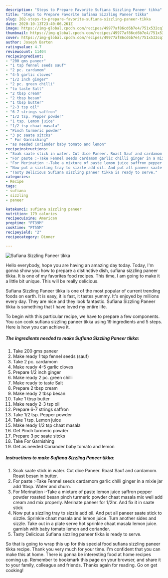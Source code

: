 ```yaml
---
description: "Steps to Prepare Favorite Sufiana Sizzling Paneer tikka"
title: "Steps to Prepare Favorite Sufiana Sizzling Paneer tikka"
slug: 202-steps-to-prepare-favorite-sufiana-sizzling-paneer-tikka
date: 2020-10-13T23:40:06.261Z
image: https://img-global.cpcdn.com/recipes/49977af86cd6b7e4/751x532cq70/sufiana-sizzling-paneer-tikka-recipe-main-photo.jpg
thumbnail: https://img-global.cpcdn.com/recipes/49977af86cd6b7e4/751x532cq70/sufiana-sizzling-paneer-tikka-recipe-main-photo.jpg
cover: https://img-global.cpcdn.com/recipes/49977af86cd6b7e4/751x532cq70/sufiana-sizzling-paneer-tikka-recipe-main-photo.jpg
author: Joseph Barton
ratingvalue: 4.7
reviewcount: 11404
recipeingredient:
- "200 gms paneer"
- "1 tsp fennel seeds sauf"
- "2 pc. cardamom"
- "4-5 garlic cloves"
- "1/2 inch ginger"
- "2 pc. green chilli"
- "to taste Salt"
- "2 tbsp cream"
- "2 tbsp besan"
- "1 tbsp butter"
- "2-3 tsp oil"
- "6-7 strings saffron"
- "1/2 tsp. Pepper powder"
- "1 tsp. Lemon juice"
- "1/2 tsp chaat masala"
- "Pinch turmeric powder"
- "3 pc saate sitcks"
- " For Garnishing"
- "as needed Coriander baby tomato and lemon"
recipeinstructions:
- "Soak saate stick in water. Cut dice Paneer. Roast Sauf and cardamom. Roast besan in butter."
- "For paste :-Take Fennel seeds cardamom garlic chilli ginger in a mixie jar add 1tbsp. Water and churn."
- "For Merination :-Take a mixture of paste lemon juice saffron pepper powder roasted besan pinch turmeric powder chaat masala mix well add cream and mix properly. Merinate paneer for 1/2hr. And fix it in saate stick"
- "Now put a sizzling tray to sizzle add oil. And put all paneer saate stick to sizzle. Sprinkle chaat masala and lemon juice. Turn another sides and sizzle. Take out in a plate serve hot sprinkle chaat masala lemon juice. garnish with baby tomato lemon and coriander."
- "Tasty Delicious Sufiana sizzling paneer tikka is ready to serve."
categories:
- Recipe
tags:
- sufiana
- sizzling
- paneer

katakunci: sufiana sizzling paneer 
nutrition: 179 calories
recipecuisine: American
preptime: "PT39M"
cooktime: "PT55M"
recipeyield: "2"
recipecategory: Dinner

---
```



![Sufiana Sizzling Paneer tikka](https://img-global.cpcdn.com/recipes/49977af86cd6b7e4/751x532cq70/sufiana-sizzling-paneer-tikka-recipe-main-photo.jpg)

Hello everybody, hope you are having an amazing day today. Today, I'm gonna show you how to prepare a distinctive dish, sufiana sizzling paneer tikka. It is one of my favorites food recipes. This time, I am going to make it a little bit unique. This will be really delicious.

Sufiana Sizzling Paneer tikka is one of the most popular of current trending foods on earth. It is easy, it is fast, it tastes yummy. It's enjoyed by millions every day. They are nice and they look fantastic. Sufiana Sizzling Paneer tikka is something that I have loved my entire life.




To begin with this particular recipe, we have to prepare a few components. You can cook sufiana sizzling paneer tikka using 19 ingredients and 5 steps. Here is how you can achieve it.

<!--inarticleads1-->

##### The ingredients needed to make Sufiana Sizzling Paneer tikka:

1. Take 200 gms paneer
1. Make ready 1 tsp fennel seeds (sauf)
1. Take 2 pc. cardamom
1. Make ready 4-5 garlic cloves
1. Prepare 1/2 inch ginger
1. Make ready 2 pc. green chilli
1. Make ready to taste Salt
1. Prepare 2 tbsp cream
1. Make ready 2 tbsp besan
1. Take 1 tbsp butter
1. Make ready 2-3 tsp oil
1. Prepare 6-7 strings saffron
1. Take 1/2 tsp. Pepper powder
1. Take 1 tsp. Lemon juice
1. Make ready 1/2 tsp chaat masala
1. Get Pinch turmeric powder
1. Prepare 3 pc saate sitcks
1. Take  For Garnishing
1. Get as needed Coriander baby tomato and lemon




<!--inarticleads2-->

##### Instructions to make Sufiana Sizzling Paneer tikka:

1. Soak saate stick in water. Cut dice Paneer. Roast Sauf and cardamom. Roast besan in butter.
1. For paste :-Take Fennel seeds cardamom garlic chilli ginger in a mixie jar add 1tbsp. Water and churn.
1. For Merination :-Take a mixture of paste lemon juice saffron pepper powder roasted besan pinch turmeric powder chaat masala mix well add cream and mix properly. Merinate paneer for 1/2hr. And fix it in saate stick
1. Now put a sizzling tray to sizzle add oil. And put all paneer saate stick to sizzle. Sprinkle chaat masala and lemon juice. Turn another sides and sizzle. Take out in a plate serve hot sprinkle chaat masala lemon juice. garnish with baby tomato lemon and coriander.
1. Tasty Delicious Sufiana sizzling paneer tikka is ready to serve.




So that is going to wrap this up for this special food sufiana sizzling paneer tikka recipe. Thank you very much for your time. I'm confident that you can make this at home. There is gonna be interesting food at home recipes coming up. Remember to bookmark this page on your browser, and share it to your family, colleague and friends. Thanks again for reading. Go on get cooking!

